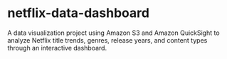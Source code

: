 # netflix-data-dashboard
A data visualization project using Amazon S3 and Amazon QuickSight to analyze Netflix title trends, genres, release years, and content types through an interactive dashboard.
